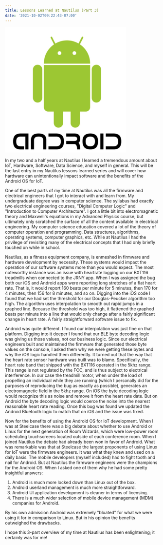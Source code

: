 ```yaml
---
title: Lessons Learned at Nautilus (Part 3)
date: '2021-10-02T09:22:43-07:00'
---
```

![Droid](/assets/images/droid.png)

In my two and a half years at Nautilus I learned a tremendous amount about IoT, Hardware, Software, Data Science, and myself in general.  This will be the last entry in my Nautilus lessons learned series and will cover how hardware can unintentionally impact software and the benefits of the Android OS for IoT.

One of the best parts of my time at Nautilus was all the firmware and electrical engineers that I got to interact with and learn from.  My undergraduate degree was in computer science.  The syllabus had exactly two electrical engineering courses, "Digital Computer Logic" and "Introduction to Computer Architecture". I got a little bit into electromagnetic theory and Maxwell's equations in my Advanced Physics course, but ultimately only scratched the surface of all the content available in electrical engineering.   My computer science education covered a lot of the theory of computer operation and programming.  Data structures, algorithms, operating systems, computer graphics, etc.  While at Nautilus I had the privilege of revisiting many of the electrical concepts that I had only briefly touched on while in school.

Nautilus, as a fitness equipment company, is enmeshed in firmware and hardware development by necessity.  These systems would impact the operation of our software systems more than you would expect.  The most noteworthy instance was an issue with heartrate logging on our BXT116 treadmills when connected to the JRNY app.  When I was assigned the bug both our iOS and Android apps were reporting long stretches of a flat heart rate.  That is, it would report 160 beats per minute for 5 minutes, then 170 for 4 minutes, then 156 for 8 minutes, and so on.  Digging into the iOS code I found that we had set the threshold for our Douglas-Peucker algorithm too high.  The algorithm uses interpolation to smooth out rapid jumps in a graphed line.  Because the threshold was too high, it flattened the graphed beats per minute into a line that would only change after a fairly significant change in heart rate.  A fairly straightforward software issue to fix.

Android was quite different.  I found our interpolation was just fine on that platform.  Digging into it deeper I found that our BLE byte decoding logic was giving us those values, not our business logic.  Since our electrical engineers built and maintained the firmware that generated those byte values on the console, I asked them why we were getting these bytes and why the iOS logic handled them differently.  It turned out that the way that the heart rate sensor hardware was built was to blame.  Specifically, the heart rate band that shipped with the BXT116 operated in the 5khz range.  This range is not regulated by the FCC, and is thus subject to electrical interference.  In our case the treadmill motor, when under the load of propelling an individual while they are running (which I personally did for the purposes of reproducing the bug as exactly as possible), generates an electromagnetic field in the 5khz range.  On iOS the byte decoding logic would recognize this as noise and remove it from the heart rate date.  But on Android the byte decoding logic would coerce the noise into the nearest reasonable heart rate reading.  Once this bug was found we updated the Android Bluetooth logic to match that on iOS and the issue was fixed.

 Now for the benefits of using the Android OS for IoT development.  When I was at Steelcase there was a big debate about whether to use Android or Linux for the next generation of Room Wizards, which were low-power room scheduling touchscreens located outside of each conference room.  When I joined Nautilus the debate had already been won in favor of Android.  What was remarkable was that at Steelcase the largest proponents of using Linux for IoT were the firmware engineers. It was what they knew and used on a daily basis.  The mobile developers (myself included) had to fight tooth and nail for Android.  But at Nautilus the firmware engineers were the champions for the Android OS.  When I asked one of them why he had some pretty insightful answers:

1. Android is much more locked down than Linux out of the box.
2. Android userland management is much more straightforward.
3. Android UI application development is cleaner in terms of licensing.
4. There is a much wider selection of mobile device management (MDM) companies for Android.

By his own admission Android was extremely "bloated" for what we were using it for in comparison to Linux.  But in his opinion the benefits outweighed the drawbacks.

I hope this 3-part overview of my time at Nautilus has been enlightening; it certainly was for me!
